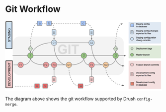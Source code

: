 # Git Workflow

![git workflow](img/git_workflow.png)

The diagram above shows the git workflow supported by Drush `config-merge`.

